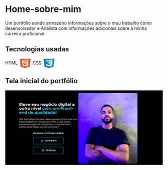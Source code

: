 # Home-sobre-mim
Um portfólio aonde armazeno informações sobre o meu trabalho como desenvolvedor e Analista com informações adicionais sobre a minha carreira proficional. 

## Tecnologias usadas 
 HTML <img align="center" alt="Mikael-HTML" height="30" width="40" src="https://raw.githubusercontent.com/devicons/devicon/master/icons/html5/html5-original.svg"> 
 CSS <img align="center" alt="Mikael-CSS" height="30" width="40" src="https://raw.githubusercontent.com/devicons/devicon/master/icons/css3/css3-original.svg"> 
 
## Tela inicial do portfólio

<img src="/img/Captura de tela 2023-09-24 221551.png">
